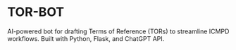 # TOR-BOT
AI-powered bot for drafting Terms of Reference (TORs) to streamline ICMPD workflows. Built with Python, Flask, and ChatGPT API.
